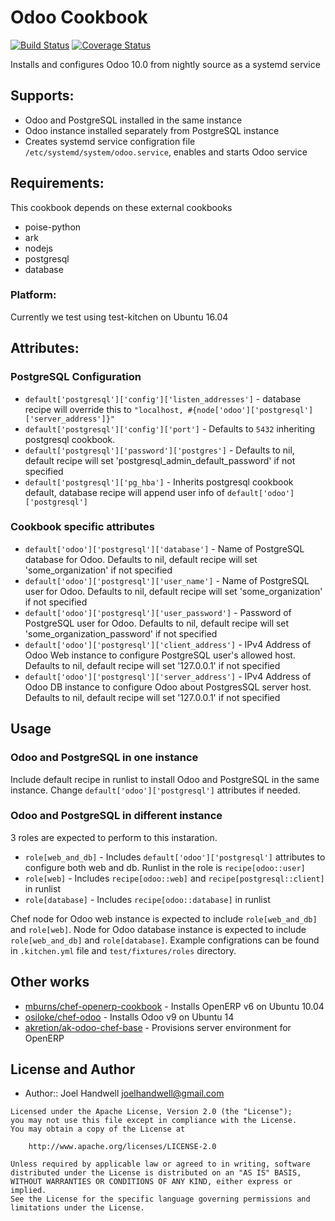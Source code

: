 # Odoo Cookbook

[![Build Status](https://travis-ci.org/gospelandit/chef-odoo.svg?branch=master)](https://travis-ci.org/gospelandit/chef-odoo)
[![Coverage Status](https://coveralls.io/repos/github/gospelandit/chef-odoo/badge.svg)](https://coveralls.io/github/gospelandit/chef-odoo)

Installs and configures Odoo 10.0 from nightly source as a systemd service

## Supports:

* Odoo and PostgreSQL installed in the same instance
* Odoo instance installed separately from PostgreSQL instance
* Creates systemd service configration file `/etc/systemd/system/odoo.service`, enables and starts Odoo service

## Requirements:

This cookbook depends on these external cookbooks

- poise-python
- ark
- nodejs
- postgresql
- database

### Platform:

Currently we test using test-kitchen on Ubuntu 16.04

## Attributes:

### PostgreSQL Configuration

* `default['postgresql']['config']['listen_addresses']` - database recipe will override this to `"localhost, #{node['odoo']['postgresql']['server_address']}"`
* `default['postgresql']['config']['port']` - Defaults to `5432` inheriting postgresql cookbook.
* `default['postgresql']['password']['postgres']` - Defaults to nil, default recipe will set 'postgresql_admin_default_password' if not specified
* `default['postgresql']['pg_hba']` - Inherits postgresql cookbook default, database recipe will append user info of `default['odoo']['postgresql']`

### Cookbook specific attributes

* `default['odoo']['postgresql']['database']` - Name of PostgreSQL database for Odoo. Defaults to nil, default recipe will set 'some_organization' if not specified
* `default['odoo']['postgresql']['user_name']` - Name of PostgreSQL user for Odoo. Defaults to nil, default recipe will set 'some_organization' if not specified
* `default['odoo']['postgresql']['user_password']` - Password of PostgreSQL user for Odoo. Defaults to nil, default recipe will set 'some_organization_password' if not specified
* `default['odoo']['postgresql']['client_address']` - IPv4 Address of Odoo Web instance to configure PostgreSQL user's allowed host. Defaults to nil, default recipe will set '127.0.0.1' if not specified
* `default['odoo']['postgresql']['server_address']` - IPv4 Address of Odoo DB instance to configure Odoo about PostgresSQL server host. Defaults to nil, default recipe will set '127.0.0.1' if not specified

## Usage

### Odoo and PostgreSQL in one instance
Include default recipe in runlist to install Odoo and PostgreSQL in the same instance. Change `default['odoo']['postgresql']` attributes if needed.

### Odoo and PostgreSQL in different instance
3 roles are expected to perform to this instaration.

* `role[web_and_db]` - Includes `default['odoo']['postgresql']` attributes to configure both web and db. Runlist in the role is `recipe[odoo::user]`
* `role[web]` - Includes `recipe[odoo::web]` and `recipe[postgresql::client]` in runlist
* `role[database]` - Includes `recipe[odoo::database]` in runlist

Chef node for Odoo web instance is expected to include `role[web_and_db]` and `role[web]`. Node for Odoo database instance is expected to include `role[web_and_db]` and `role[database]`. Example configrations can be found in `.kitchen.yml` file and `test/fixtures/roles` directory.

## Other works

* [mburns/chef-openerp-cookbook](https://github.com/mburns/chef-openerp-cookbook) - Installs OpenERP v6 on Ubuntu 10.04
* [osiloke/chef-odoo](https://github.com/osiloke/chef-odoo) - Installs Odoo v9 on Ubuntu 14
* [akretion/ak-odoo-chef-base](https://github.com/akretion/ak-odoo-chef-base) - Provisions server environment for OpenERP

## License and Author
- Author:: Joel Handwell <joelhandwell@gmail.com>

```
Licensed under the Apache License, Version 2.0 (the "License");
you may not use this file except in compliance with the License.
You may obtain a copy of the License at

    http://www.apache.org/licenses/LICENSE-2.0

Unless required by applicable law or agreed to in writing, software
distributed under the License is distributed on an "AS IS" BASIS,
WITHOUT WARRANTIES OR CONDITIONS OF ANY KIND, either express or implied.
See the License for the specific language governing permissions and
limitations under the License.
```
